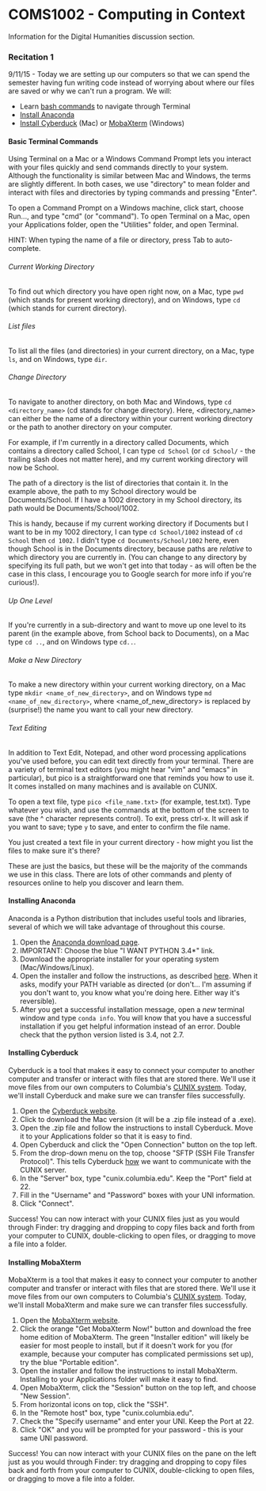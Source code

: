 # COMS1002 - Computing in Context
Information for the Digital Humanities discussion section.

### Recitation 1
9/11/15 - Today we are setting up our computers so that we can spend the semester having fun writing code instead of worrying about where our files are saved or why we can't run a program. We will:

- Learn [bash commands](#basic-terminal-commands) to navigate through Terminal
- [Install Anaconda](#installing-anaconda)
- [Install Cyberduck](#installing-cyberduck) (Mac) or [MobaXterm](#installing-mobaxterm) (Windows)

#### Basic Terminal Commands
Using Terminal on a Mac or a Windows Command Prompt lets you interact with your files quickly and send commands directly to your system. Although the functionality is similar between Mac and Windows, the terms are slightly different. In both cases, we use "directory" to mean folder and interact with files and directories by typing commands and pressing "Enter".

To open a Command Prompt on a Windows machine, click start, choose Run..., and type "cmd" (or "command").
To open Terminal on a Mac, open your Applications folder, open the "Utilities" folder, and open Terminal.

HINT: When typing the name of a file or directory, press Tab to auto-complete.

###### Current Working Directory
To find out which directory you have open right now, on a Mac, type ```pwd``` (which stands for present working directory), and on Windows, type ```cd``` (which stands for current directory).

###### List files
To list all the files (and directories) in your current directory, on a Mac, type ```ls```, and on Windows, type ```dir```.

###### Change Directory
To navigate to another directory, on both Mac and Windows, type ```cd <directory_name>``` (cd stands for change directory). Here, <directory_name> can either be the name of a directory within your current working directory or the path to another directory on your computer.

For example, if I'm currently in a directory called Documents, which contains a directory called School, I can type ```cd School``` (or ```cd School/``` - the trailing slash does not matter here), and my current working directory will now be School.

The path of a directory is the list of directories that contain it. In the example above, the path to my School directory would be Documents/School. If I have a 1002 directory in my School directory, its path would be Documents/School/1002.

This is handy, because if my current working directory if Documents but I want to be in my 1002 directory, I can type ```cd School/1002``` instead of ```cd School``` then ```cd 1002```.  I didn't type ```cd Documents/School/1002``` here, even though School is in the Documents directory, because paths are _relative_ to which directory you are currently in. (You can change to any directory by specifying its full path, but we won't get into that today - as will often be the case in this class, I encourage you to Google search for more info if you're curious!).

###### Up One Level
If you're currently in a sub-directory and want to move up one level to its parent (in the example above, from School back to Documents), on a Mac type ```cd ..```, and on Windows type ```cd..```.

###### Make a New Directory
To make a new directory within your current working directory, on a Mac type ```mkdir <name_of_new_directory>```, and on Windows type ```md <name_of_new_directory>```, where <name_of_new_directory> is replaced by (surprise!) the name you want to call your new directory.

###### Text Editing
In addition to Text Edit, Notepad, and other word processing applications you've used before, you can edit text directly from your terminal. There are a variety of terminal text editors (you might hear "vim" and "emacs" in particular), but pico is a straightforward one that reminds you how to use it. It comes installed on many machines and is available on CUNIX.

To open a text file, type ```pico <file_name.txt>``` (for example, test.txt). Type whatever you wish, and use the commands at the bottom of the screen to save (the ^ character represents control). To exit, press ctrl-x. It will ask if you want to save; type ```y``` to save, and enter to confirm the file name.

You just created a text file in your current directory - how might you list the files to make sure it's there?

These are just the basics, but these will be the majority of the commands we use in this class. There are lots of other commands and plenty of resources online to help you discover and learn them.

#### Installing Anaconda
Anaconda is a Python distribution that includes useful tools and libraries, several of which we will take advantage of throughout this course.

1. Open the [Anaconda download page](http://continuum.io/downloads).
2. IMPORTANT: Choose the blue "I WANT PYTHON 3.4*" link.
3. Download the appropriate installer for your operating system (Mac/Windows/Linux).
4. Open the installer and follow the instructions, as described [here](http://docs.continuum.io/anaconda/install). When it asks, modify your PATH variable as directed (or don't... I'm assuming if you don't want to, you know what you're doing here. Either way it's reversible).
5. After you get a successful installation message, open a _new_ terminal window and type ```conda info```. You will know that you have a successful installation if you get helpful information instead of an error. Double check that the python version listed is 3.4, not 2.7.

#### Installing Cyberduck
Cyberduck is a tool that makes it easy to connect your computer to another computer and transfer or interact with files that are stored there. We'll use it move files from our own computers to Columbia's [CUNIX system](http://www.columbia.edu/~lgw23/cs1004/). Today, we'll install Cyberduck and make sure we can transfer files successfully.

1. Open the [Cyberduck website](https://cyberduck.io/).
2. Click to download the Mac version (it will be a .zip file instead of a .exe).
3. Open the .zip file and follow the instructions to install Cyberduck. Move it to your Applications folder so that it is easy to find.
4. Open Cyberduck and click the "Open Connection" button on the top left.
5. From the drop-down menu on the top, choose "SFTP (SSH File Transfer Protocol)". This tells Cyberduck [how](https://en.wikipedia.org/wiki/SSH_File_Transfer_Protocol) we want to communicate with the CUNIX server.
6. In the "Server" box, type "cunix.columbia.edu". Keep the "Port" field at 22.
7. Fill in the "Username" and "Password" boxes with your UNI information.
8. Click "Connect".

Success! You can now interact with your CUNIX files just as you would through Finder: try dragging and dropping to copy files back and forth from your computer to CUNIX, double-clicking to open files, or dragging to move a file into a folder.

#### Installing MobaXterm
MobaXterm is a tool that makes it easy to connect your computer to another computer and transfer or interact with files that are stored there. We'll use it move files from our own computers to Columbia's [CUNIX system](http://www.columbia.edu/~lgw23/cs1004/). Today, we'll install MobaXterm and make sure we can transfer files successfully.

1. Open the [MobaXterm website](http://mobaxterm.mobatek.net/).
2. Click the orange "Get MobaXterm Now!" button and download the free home edition of MobaXterm. The green "Installer edition" will likely be easier for most people to install, but if it doesn't work for you (for example, because your computer has complicated permissions set up), try the blue "Portable edition".
3. Open the installer and follow the instructions to install MobaXterm. Installing to your Applications folder will make it easy to find.
4. Open MobaXterm, click the "Session" button on the top left, and choose "New Session".
5. From horizontal icons on top, click the "SSH".
6. In the "Remote host" box, type "cunix.columbia.edu".
7. Check the "Specify username" and enter your UNI. Keep the Port at 22.
8. Click "OK" and you will be prompted for your password - this is your same UNI password.

Success! You can now interact with your CUNIX files on the pane on the left just as you would through Finder: try dragging and dropping to copy files back and forth from your computer to CUNIX, double-clicking to open files, or dragging to move a file into a folder.

